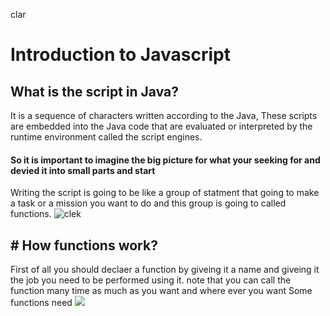 clar
# Introduction to Javascript
## What is the script in Java?
It is a sequence of characters written according to the Java, These scripts are embedded into the Java code that are evaluated or interpreted by the runtime environment called the script engines.
#### So it is important to imagine the big picture for what your seeking for and devied it into small parts and start
Writing the script is going to be like a group of statment that going to make a task or a mission you want to do and this group is going to called functions.
![clek](https://www.incimages.com/uploaded_files/image/1024x576/GettyImages-1211973394_414693.jpg)
## # How functions work?
First of all you should declaer a function by giveing it a name and giveing it the job you need to be performed using it. note that you can call the function many time as much as you want and where ever you want
Some functions need
![](https://miro.medium.com/max/700/1*dAwQkc-E0j1AcpdPeGznzg.png)